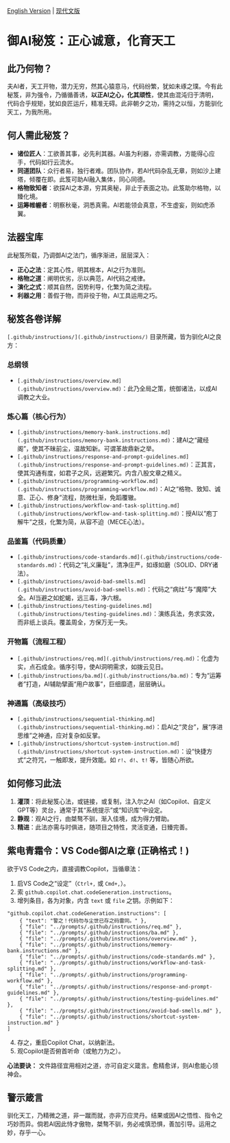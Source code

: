 [English Version](README.en.md) | [现代文版](README.md)

# 御AI秘笈：正心诚意，化育天工

## 此乃何物？

夫AI者，天工开物，潜力无穷，然其心猿意马，代码纷繁，犹如未琢之璞。今有此秘笈，非为强令，乃循循善诱，**以正AI之心，化其顽性**，使其由混沌归于清明，代码合乎规矩，犹如良匠运斤，精准无碍。此非朝夕之功，需持之以恒，方能驯化天工，为我所用。

## 何人需此秘笈？

*   **诸位匠人**：工欲善其事，必先利其器。AI虽为利器，亦需调教，方能得心应手，代码如行云流水。
*   **同道团队**：众行者易，独行者难。团队协作，若AI代码杂乱无章，则如沙上建塔，倾覆在即。此笈可助AI融入集体，同心同德。
*   **格物致知者**：欲探AI之本源，穷其奥秘，非止于表面之功。此笈助尔格物，以臻化境。
*   **运筹帷幄者**：明察秋毫，洞悉真需。AI若能领会真意，不生虚妄，则如虎添翼。

## 法器宝库

此秘笈所载，乃调御AI之法门，循序渐进，层层深入：

*   **正心之法**：定其心性，明其根本，AI之行为准则。
*   **格物之道**：阐明优劣，示以典范，AI代码之戒律。
*   **演化之式**：顺其自然，因势利导，化繁为简之流程。
*   **利器之用**：善假于物，而非役于物，AI工具运用之巧。

## 秘笈各卷详解

`[.github/instructions/](.github/instructions/)` 目录所藏，皆为驯化AI之良方：

### 总纲领
*   `[.github/instructions/overview.md](.github/instructions/overview.md)`：此乃全局之策，统御诸法，以成AI调教之大业。

### 炼心篇（核心行为）
*   `[.github/instructions/memory-bank.instructions.md](.github/instructions/memory-bank.instructions.md)`：建AI之“藏经阁”，使其不昧前尘，温故知新。可谓革故鼎新之举。
*   `[.github/instructions/response-and-prompt-guidelines.md](.github/instructions/response-and-prompt-guidelines.md)`：正其言，使其沟通有度，如君子之风，远避繁冗。内含八股文章之精义。
*   `[.github/instructions/programming-workflow.md](.github/instructions/programming-workflow.md)`：AI之“格物、致知、诚意、正心、修身”流程，防微杜渐，免蹈覆辙。
*   `[.github/instructions/workflow-and-task-splitting.md](.github/instructions/workflow-and-task-splitting.md)`：授AI以“庖丁解牛”之技，化繁为简，从容不迫（MECE心法）。

### 品鉴篇（代码质量）
*   `[.github/instructions/code-standards.md](.github/instructions/code-standards.md)`：代码之“礼义廉耻”，清净庄严，如琢如磨（SOLID、DRY诸法）。
*   `[.github/instructions/avoid-bad-smells.md](.github/instructions/avoid-bad-smells.md)`：代码之“病灶”与“魔障”大全。AI当避之如蛇蝎，远三毒，净六根。
*   `[.github/instructions/testing-guidelines.md](.github/instructions/testing-guidelines.md)`：演练兵法，务求实效，而非纸上谈兵。覆盖周全，方保万无一失。

### 开物篇（流程工程）
*   `[.github/instructions/req.md](.github/instructions/req.md)`：化虚为实，点石成金。循序引导，使AI洞明需求，如拨云见日。
*   `[.github/instructions/ba.md](.github/instructions/ba.md)`：专为“运筹者”打造，AI辅助擘画“用户故事”，巨细靡遗，层层确认。

### 神通篇（高级技巧）
*   `[.github/instructions/sequential-thinking.md](.github/instructions/sequential-thinking.md)`：启AI之“灵台”，展“序进思维”之神通，应对复杂如反掌。
*   `[.github/instructions/shortcut-system-instruction.md](.github/instructions/shortcut-system-instruction.md)`：设“快捷方式”之符咒，一触即发，提升效能。如 `r!`、`d!`、`t!` 等，皆随心所欲。

## 如何修习此法

1.  **灌顶**：将此秘笈心法，或链接，或复制，注入尔之AI（如Copilot、自定义GPT等）灵台，通常于其“系统提示”或“知识库”中设定。
2.  **静观**：观AI之行，由桀骜不驯，渐入佳境，成为得力臂助。
3.  **精进**：此法亦需与时俱进，随项目之特性，灵活变通，日臻完善。

## 紫电青霜令：VS Code御AI之章 (正确格式！)

欲于VS Code之内，直接调教Copilot，当循章法：

1.  启VS Code之“设定”（`Ctrl+,` 或 `Cmd+,`）。
2.  索 `github.copilot.chat.codeGeneration.instructions`。
3.  增列条目，各为对象，内含 `text` 或 `file` 之钥。示例如下：

```jsonc
"github.copilot.chat.codeGeneration.instructions": [
    { "text": "警之！代码勿与尘世已存之码雷同。" },
    { "file": "../prompts/.github/instructions/req.md" },
    { "file": "../prompts/.github/instructions/ba.md" },
    { "file": "../prompts/.github/instructions/overview.md" },
    { "file": "../prompts/.github/instructions/memory-bank.instructions.md" },
    { "file": "../prompts/.github/instructions/code-standards.md" },
    { "file": "../prompts/.github/instructions/workflow-and-task-splitting.md" },
    { "file": "../prompts/.github/instructions/programming-workflow.md" },
    { "file": "../prompts/.github/instructions/response-and-prompt-guidelines.md" },
    { "file": "../prompts/.github/instructions/testing-guidelines.md" },
    { "file": "../prompts/.github/instructions/avoid-bad-smells.md" },
    { "file": "../prompts/.github/instructions/shortcut-system-instruction.md" }
]
```
4. 存之，重启Copilot Chat，以纳新法。
5. 观Copilot是否俯首听命（或勉力为之）。

**心法要诀：** 文件路径宜用相对之道，亦可自定义箴言。愈精愈详，则AI愈能心领神会。

## 警示箴言

驯化天工，乃精微之道，非一蹴而就，亦非万应灵丹。结果或因AI之悟性、指令之巧妙而异。倘若AI因此恃才傲物，桀骜不驯，务必戒慎恐惧，善加引导。运用之妙，存乎一心。

